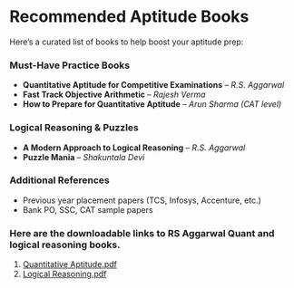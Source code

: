 # Recommended Aptitude Books

Here’s a curated list of books to help boost your aptitude prep:

### Must-Have Practice Books
- **Quantitative Aptitude for Competitive Examinations** – *R.S. Aggarwal*
- **Fast Track Objective Arithmetic** – *Rajesh Verma*
- **How to Prepare for Quantitative Aptitude** – *Arun Sharma (CAT level)*

### Logical Reasoning & Puzzles
- **A Modern Approach to Logical Reasoning** – *R.S. Aggarwal*
- **Puzzle Mania** – *Shakuntala Devi*

### Additional References
- Previous year placement papers (TCS, Infosys, Accenture, etc.)
- Bank PO, SSC, CAT sample papers

### Here are the downloadable links to RS Aggarwal Quant and logical reasoning books.

1. [Quantitative Aptitude.pdf](https://github.com/user-attachments/files/22097751/Quantitative.Aptitude.pdf)     
2. [Logical Reasoning.pdf](https://github.com/user-attachments/files/22097750/Logical.Reasoning.pdf)


